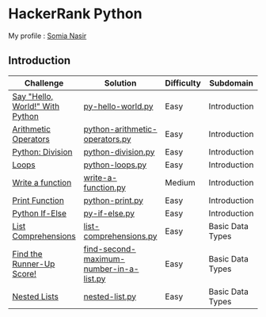 # HackerRank Python
My profile : [Somia Nasir](https://www.hackerrank.com/somianasir54)
## Introduction

|Challenge|Solution|Difficulty|Subdomain|
|---------|--------|----------|---------|
|[Say "Hello, World!" With Python](https://www.hackerrank.com/challenges/py-hello-world/problem)|[py-hello-world.py](https://github.com/SomiaNasir/HackerRank-Python/blob/main/01.%20Introduction/001.%20py-hello-world.py)|Easy|Introduction|
|[Arithmetic Operators](https://www.hackerrank.com/challenges/python-arithmetic-operators/problem)|[python-arithmetic-operators.py](https://github.com/SomiaNasir/HackerRank/blob/main/Python/01.%20Introduction/002.%20python-arithmetic-operators.py)|Easy|Introduction|
|[Python: Division](https://www.hackerrank.com/challenges/python-division/problem)|[python-division.py](https://github.com/SomiaNasir/HackerRank/blob/main/Python/01.%20Introduction/003.%20python-division.py)|Easy|Introduction|
|[Loops](https://www.hackerrank.com/challenges/python-loops/problem)|[python-loops.py](https://github.com/SomiaNasir/HackerRank/blob/main/Python/01.%20Introduction/004.%20python-loops.py)|Easy|Introduction|
|[Write a function](https://www.hackerrank.com/challenges/write-a-function/problem)|[write-a-function.py](https://github.com/SomiaNasir/HackerRank/blob/main/Python/01.%20Introduction/005.%20write-a-function.py)|Medium|Introduction|
|[Print Function](https://www.hackerrank.com/challenges/python-print/problem)|[python-print.py](https://github.com/SomiaNasir/HackerRank/blob/main/Python/01.%20Introduction/006.%20python-print.py)|Easy|Introduction|
|[Python If-Else](https://www.hackerrank.com/challenges/py-if-else/problem)|[py-if-else.py](https://github.com/SomiaNasir/HackerRank/blob/main/Python/01.%20Introduction/007.%20py-if-else.py)|Easy|Introduction|
|[List Comprehensions](https://www.hackerrank.com/challenges/list-comprehensions/problem)|[list-comprehensions.py](https://github.com/SomiaNasir/HackerRank/blob/main/Python/02.%20Basic%20Data%20Types/001.%20list-comprehensions.py)|Easy|Basic Data Types|
|[Find the Runner-Up Score!](https://www.hackerrank.com/challenges/find-second-maximum-number-in-a-list/problem)|[find-second-maximum-number-in-a-list.py](https://github.com/SomiaNasir/HackerRank/blob/main/Python/02.%20Basic%20Data%20Types/002.%20find-second-maximum-number-in-a-list.py)|Easy|Basic Data Types|
|[Nested Lists](https://www.hackerrank.com/challenges/nested-list/problem)|[nested-list.py](https://github.com/SomiaNasir/HackerRank/blob/main/Python/02.%20Basic%20Data%20Types/003.%20nested-list.py)|Easy|Basic Data Types|

